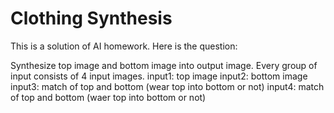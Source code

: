 # Clothing Synthesis

This is a solution of AI homework. Here is the question:

Synthesize top image and bottom image into output image. Every group of input
consists of 4 input images.
input1: top image
input2: bottom image
input3: match of top and bottom (wear top into bottom or not)
input4: match of top and bottom (waer top into bottom or not)
